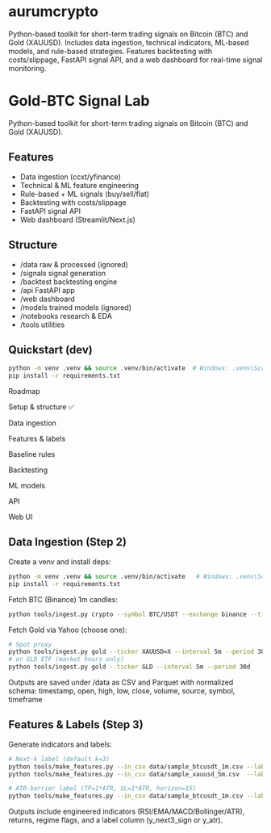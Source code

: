 # aurumcrypto
Python-based toolkit for short-term trading signals on Bitcoin (BTC) and Gold (XAUUSD). Includes data ingestion, technical indicators, ML-based models, and rule-based strategies. Features backtesting with costs/slippage, FastAPI signal API, and a web dashboard for real-time signal monitoring.

# Gold-BTC Signal Lab

Python-based toolkit for short-term trading signals on Bitcoin (BTC) and Gold (XAUUSD).

## Features
- Data ingestion (ccxt/yfinance)
- Technical & ML feature engineering
- Rule-based + ML signals (buy/sell/flat)
- Backtesting with costs/slippage
- FastAPI signal API
- Web dashboard (Streamlit/Next.js)

## Structure
- /data        raw & processed (ignored)
- /signals     signal generation
- /backtest    backtesting engine
- /api         FastAPI app
- /web         dashboard
- /models      trained models (ignored)
- /notebooks   research & EDA
- /tools       utilities

## Quickstart (dev)
```bash
python -m venv .venv && source .venv/bin/activate  # Windows: .venv\Scripts\activate
pip install -r requirements.txt
```

Roadmap

Setup & structure ✅

Data ingestion

Features & labels

Baseline rules

Backtesting

ML models

API

Web UI

## Data Ingestion (Step 2)

Create a venv and install deps:
```bash
python -m venv .venv && source .venv/bin/activate   # Windows: .venv\Scripts\activate
pip install -r requirements.txt
```

Fetch BTC (Binance) 1m candles:

```bash
python tools/ingest.py crypto --symbol BTC/USDT --exchange binance --timeframe 1m --limit 500
```

Fetch Gold via Yahoo (choose one):

```bash
# Spot proxy
python tools/ingest.py gold --ticker XAUUSD=X --interval 5m --period 30d
# or GLD ETF (market hours only)
python tools/ingest.py gold --ticker GLD --interval 5m --period 30d
```

Outputs are saved under /data as CSV and Parquet with normalized schema:
timestamp, open, high, low, close, volume, source, symbol, timeframe

## Features & Labels (Step 3)

Generate indicators and labels:
```bash
# Next-k label (default k=3)
python tools/make_features.py --in_csv data/sample_btcusdt_1m.csv --label_mode nextk --k 3 --out_base data/btcusdt_1m_nextk
python tools/make_features.py --in_csv data/sample_xauusd_5m.csv  --label_mode nextk --k 3 --out_base data/xauusd_5m_nextk

# ATR-barrier label (TP=1*ATR, SL=1*ATR, horizon=15)
python tools/make_features.py --in_csv data/sample_btcusdt_1m.csv --label_mode atr --horizon 15 --tp_mult 1.0 --sl_mult 1.0 --out_base data/btcusdt_1m_atr
```

Outputs include engineered indicators (RSI/EMA/MACD/Bollinger/ATR), returns, regime flags, and a label column (y_next3_sign or y_atr).

